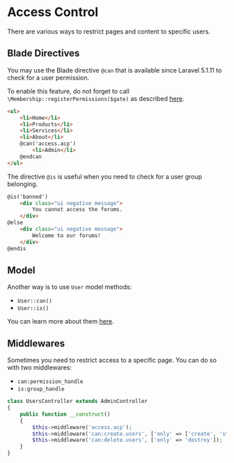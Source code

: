 # Access Control

There are various ways to restrict pages and content to specific users.

## Blade Directives

You may use the Blade directive `@can` that is available since Laravel 5.1.11 to check for a user permission.

To enable this feature, do not forget to call `\Membership::registerPermissions($gate)` as described [here][link-laravel-gate].

``` html
<ul>
	<li>Home</li>
	<li>Products</li>
	<li>Services</li>
	<li>About</li>
	@can('access.acp')
		<li>Admin</li>
	@endcan
</ul>
```

The directive `@is` is useful when you need to check for a user group belonging.

``` html
@is('banned')
	<div class="ui negative message">
		You cannot access the forums.
	</div>
@else
	<div class="ui negative message">
		Welcome to our forums!
	</div>
@endis
```


## Model

Another way is to use `User` model methods:

- `User::can()`
- `User::is()`

You can learn more about them [here][link-api].


## Middlewares

Sometimes you need to restrict access to a specific page. You can do so with two middlewares:

- `can:permission_handle`
- `is:group_handle`

``` php
class UsersController extends AdminController
{
	public function __construct()
	{
		$this->middleware('access.acp');
		$this->middleware('can:create.users', ['only' => ['create', 'store']]);
		$this->middleware('can:delete.users', ['only' => 'destroy']);
	}
}
```

[link-laravel-gate]: /docs/installation.md#laravel-gate
[link-api]: /docs/user-membership/api/classes-and-methods